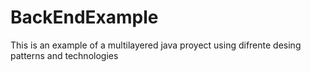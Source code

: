 # BackEndExample
This is an example of a multilayered java proyect using difrente desing patterns and technologies
